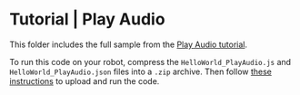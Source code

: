 # Tutorial | Play Audio

This folder includes the full sample from the [Play Audio tutorial](https://docs.mistyrobotics.com/docs/skills/local-skill-tutorials/#play-audio).

To run this code on your robot, compress the `HelloWorld_PlayAudio.js` and `HelloWorld_PlayAudio.json` files into a `.zip` archive. Then follow [these instructions](https://docs.mistyrobotics.com/docs/skills/tools/#misty-skill-runner) to upload and run the code.